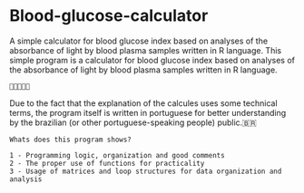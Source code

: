 # Blood-glucose-calculator
A simple calculator for blood glucose index based on analyses of the absorbance of light by blood plasma samples written in R language.
This simple program is a calculator for blood glucose index based on analyses of the absorbance of light by blood plasma samples written in R language.

    👨🏼‍🔬💉🔬 

Due to the fact that the explanation of the calcules uses some technical terms, the program itself is written in portuguese for better understanding by the brazilian (or other portuguese-speaking people) public.🇧🇷

    Whats does this program shows?

    1 - Programming logic, organization and good comments 
    2 - The proper use of functions for practicality 
    3 - Usage of matrices and loop structures for data organization and analysis
